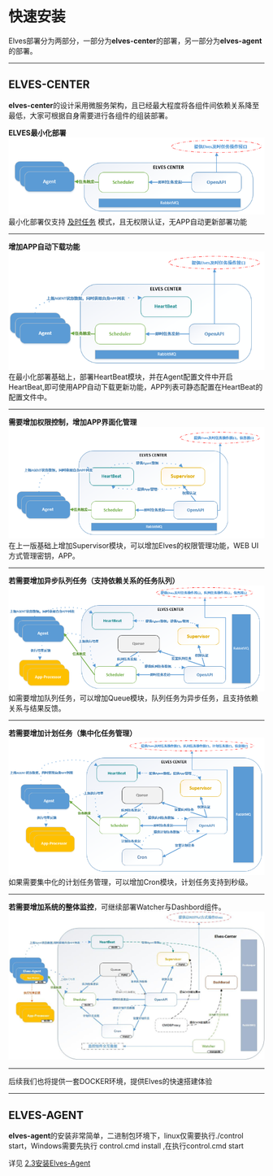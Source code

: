 # 快速安装

Elves部署分为两部分，一部分为**elves-center**的部署，另一部分为**elves-agent**的部署。

---

## ELVES-CENTER

**elves-center**的设计采用微服务架构，且已经最大程度将各组件间依赖关系降至最低，大家可根据自身需要进行各组件的组装部署。

**ELVES最小化部署**
![](/assets/elves-mini-1.png)
最小化部署仅支持 [及时任务](/api/rt/exec.md) 模式，且无权限认证，无APP自动更新部署功能

---

**增加APP自动下载功能**
![](/assets/elves-mini-2.png)
在最小化部署基础上，部署HeartBeat模块，并在Agent配置文件中开启HeartBeat,即可使用APP自动下载更新功能，APP列表可静态配置在HeartBeat的配置文件中。

---

**需要增加权限控制，增加APP界面化管理**
![](/assets/elves-mini-3.png)
在上一版基础上增加Supervisor模块，可以增加Elves的权限管理功能，WEB UI方式管理密钥，APP。

---

**若需要增加异步队列任务（支持依赖关系的任务队列）**
![](/assets/elves-mini-4.png)
如需要增加队列任务，可以增加Queue模块，队列任务为异步任务，且支持依赖关系与结果反馈。

---

**若需要增加计划任务（集中化任务管理）**
![](/assets/elves-mini-5.png)
如果需要集中化的计划任务管理，可以增加Cron模块，计划任务支持到秒级。

---

**若需要增加系统的整体监控**，可继续部署Watcher与Dashbord组件。
![](/assets/arc.jpg)

---

后续我们也将提供一套DOCKER环境，提供Elves的快速搭建体验

---

## ELVES-AGENT

**elves-agent**的安装非常简单，二进制包环境下，linux仅需要执行./control start，Windows需要先执行 control.cmd install ,在执行control.cmd start

详见 [2.3安装Elves-Agent](/quickinstall/install-elves-agent.md)

